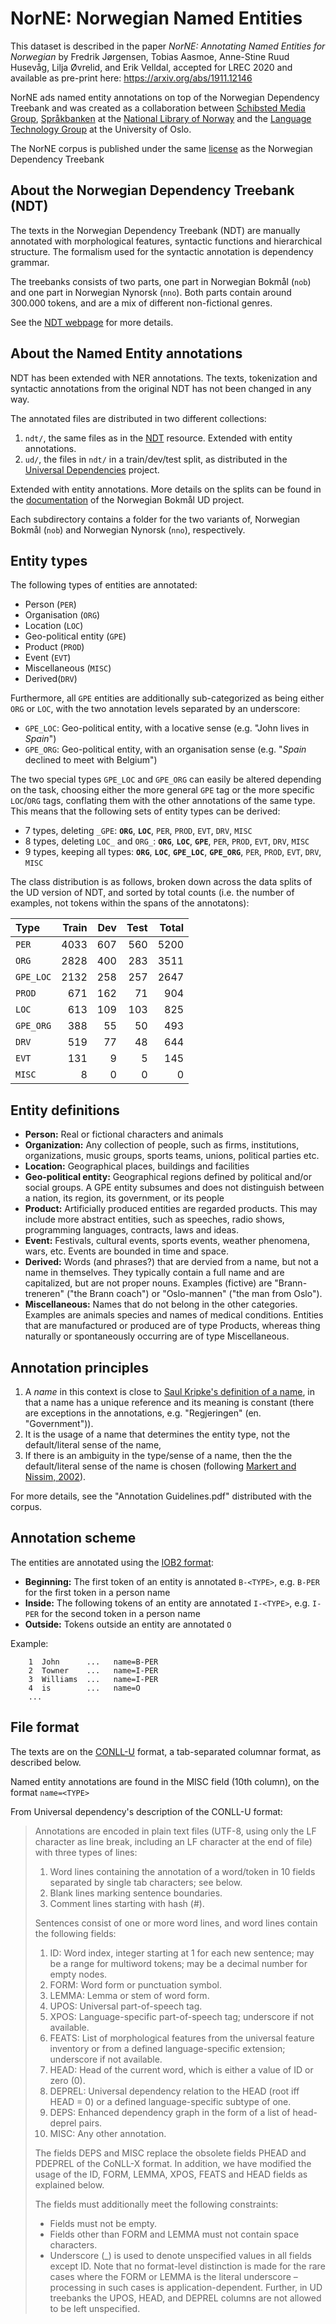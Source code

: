 # NorNE: Norwegian Named Entities
This dataset is described in the paper _NorNE: Annotating Named Entities for Norwegian_ by
Fredrik Jørgensen, Tobias Aasmoe, Anne-Stine Ruud Husevåg, Lilja Øvrelid, and Erik Velldal, accepted for LREC 2020 and available as pre-print here: https://arxiv.org/abs/1911.12146 

NorNE ads named entity annotations on top of the Norwegian Dependency Treebank and was created as a collaboration between [Schibsted Media Group](https://schibsted.com/), [Språkbanken](https://www.nb.no/forskning/sprakbanken/) at the [National Library of Norway](https://www.nb.no) and the [Language Technology Group](https://www.mn.uio.no/ifi/english/research/groups/ltg/) at the University of Oslo.

The NorNE corpus is published under the same [license](LICENSE_NDT.txt) as the Norwegian Dependency Treebank

## About the Norwegian Dependency Treebank (NDT)

The texts in the Norwegian Dependency Treebank (NDT) are manually annotated with morphological features, syntactic functions 
and hierarchical structure. The formalism used for the syntactic annotation is dependency grammar. 

The treebanks consists of two parts, one part in Norwegian Bokmål (`nob`) and one part in Norwegian Nynorsk (`nno`).
Both parts contain around 300.000 tokens, and are a mix of different non-fictional genres. 

See the [NDT webpage](https://www.nb.no/sprakbanken/show?serial=sbr-10) for more details.
 
## About the Named Entity annotations

NDT has been extended with NER annotations. The texts, tokenization and syntactic annotations from the original NDT has not been changed in any way. 
 
 The annotated files are distributed in two different collections:
 
 1. `ndt/`, the same files as in the [NDT](https://www.nb.no/sprakbanken/show?serial=sbr-10) resource. Extended with entity annotations.
 2. `ud/`, the files in `ndt/` in a train/dev/test split, as distributed in the [Universal Dependencies](http://universaldependencies.org) project.
 
 Extended with entity annotations. More details on the splits can be found in the 
 [documentation](https://github.com/UniversalDependencies/UD_Norwegian-Bokmaal/blob/master/README.md#data-splits) of the Norwegian Bokmål UD project.

Each subdirectory contains a folder for the two variants of, Norwegian Bokmål (`nob`) and Norwegian Nynorsk (`nno`), respectively.

## Entity types

The following types of entities are annotated:

* Person (`PER`)
* Organisation (`ORG`)
* Location (`LOC`)
* Geo-political entity (`GPE`)
* Product (`PROD`)
* Event (`EVT`)
* Miscellaneous (`MISC`)
* Derived(`DRV`)

Furthermore, all `GPE` entities are additionally sub-categorized as being either `ORG` or `LOC`, with the two annotation levels separated by an underscore:

* `GPE_LOC`: Geo-political entity, with a locative sense (e.g. "John lives in _Spain_")
* `GPE_ORG`: Geo-political entity, with an organisation sense (e.g. "_Spain_ declined to meet with Belgium")

The two special types `GPE_LOC` and `GPE_ORG` can easily be altered depending on the task, choosing either the more general `GPE` tag or the more specific `LOC`/`ORG` tags, conflating them with the other annotations of the same type. This means that the following sets of entity types can be derived:

* 7 types, deleting `_GPE`: **`ORG`**, **`LOC`**, `PER`, `PROD`, `EVT`, `DRV`, `MISC`
* 8 types, deleting `LOC_` and `ORG_`: **`ORG`**, **`LOC`**, **`GPE`**, `PER`, `PROD`, `EVT`, `DRV`, `MISC`
* 9 types, keeping all types: **`ORG`**, **`LOC`**, **`GPE_LOC`**, **`GPE_ORG`**, `PER`, `PROD`, `EVT`, `DRV`, `MISC`


The class distribution is as follows, broken down across the data splits of the UD version of NDT, and sorted by total counts (i.e. the number of examples, not tokens within the spans of the annotatons):

| Type     | Train  | Dev    | Test   |  Total | 
| :--------|-------:|-------:|-------:|-------:| 
| `PER`    |   4033 |    607 |    560 |   5200 |
| `ORG`    |   2828 |    400 |    283 |   3511 |
| `GPE_LOC`|   2132 |    258 |    257 |   2647 |
| `PROD`   |    671 |    162 |     71 |    904 |
| `LOC`    |    613 |    109 |    103 |    825 |
| `GPE_ORG`|    388 |     55 |     50 |    493 |
| `DRV`    |    519 |     77 |     48 |    644 |
| `EVT`    |    131 |      9 |      5 |    145 |
| `MISC`   |      8 |      0 |      0 |      0 |

## Entity definitions

* **Person:** Real or fictional characters and animals
* **Organization:** Any collection of people, such as firms, institutions, organizations, music groups,
 sports teams, unions, political parties etc.
* **Location:** Geographical places, buildings and facilities
* **Geo-political entity:** Geographical regions defined by political and/or social groups. 
A GPE entity subsumes and does not distinguish between a nation, its region, its government, or its people
* **Product:** Artificially produced entities are regarded products. This may include more abstract entities, such as speeches, 
radio shows, programming languages, contracts, laws and ideas.
* **Event:** Festivals, cultural events, sports events, weather phenomena, wars, etc. Events are bounded in time and space.
* **Derived:** Words (and phrases?) that are dervied from a name, but not a name in themselves. They typically contain a full name and are capitalized, but are not proper nouns. Examples (fictive) are "Brann-treneren" ("the Brann coach") or "Oslo-mannen" ("the man from Oslo").
* **Miscellaneous:** Names that do not belong in the other categories. Examples are animals species and 
names of medical conditions. Entities that are manufactured or produced are of type Products, 
whereas thing naturally or spontaneously occurring are of type Miscellaneous. 

## Annotation principles

1. A _name_ in this context is close to [Saul Kripke's definition of a name](https://en.wikipedia.org/wiki/Saul_Kripke#Naming_and_Necessity),
in that a name has a unique reference and its meaning is constant (there are exceptions in the annotations, e.g. "Regjeringen" (en. "Government")).
2. It is the usage of a name that determines the entity type, not the default/literal sense of the name,
3. If there is an ambiguity in the type/sense of a name, then the the default/literal sense of the name is chosen 
(following [Markert and Nissim, 2002](http://www.lrec-conf.org/proceedings/lrec2002/pdf/11.pdf)).

For more details, see the "Annotation Guidelines.pdf" distributed with the corpus. 


## Annotation scheme
The entities are annotated using the [IOB2 format](https://en.wikipedia.org/wiki/Inside%E2%80%93outside%E2%80%93beginning_(tagging)):

* **Beginning:** The first token of an entity is annotated `B-<TYPE>`, e.g. `B-PER` for the first token in a person name
* **Inside:** The following tokens of an entity are annotated `I-<TYPE>`, e.g. `I-PER` for the second token in a person name
* **Outside:** Tokens outside an entity are annotated `O`

Example:
```
    1  John      ...   name=B-PER
    2  Towner    ...   name=I-PER
    3  Williams  ...   name=I-PER
    4  is        ...   name=O
    ...
```

## File format

The texts are on the [CONLL-U](http://universaldependencies.org/format.html) format, 
a tab-separated columnar format, as described below.

Named entity annotations are found in the MISC field (10th column), on the format `name=<TYPE>`

From Universal dependency's description of the CONLL-U format:

> Annotations are encoded in plain text files (UTF-8, using only the LF character as line break, including an LF character at the end of file) with three types of lines:
> 
> 1. Word lines containing the annotation of a word/token in 10 fields separated by single tab characters; see below.
> 2. Blank lines marking sentence boundaries.
> 3. Comment lines starting with hash (#).
> 
> Sentences consist of one or more word lines, and word lines contain the following fields:
> 
> 1. ID: Word index, integer starting at 1 for each new sentence; may be a range for multiword tokens; may be a decimal number for empty nodes.
> 2. FORM: Word form or punctuation symbol.
> 3. LEMMA: Lemma or stem of word form.
> 4. UPOS: Universal part-of-speech tag.
> 5. XPOS: Language-specific part-of-speech tag; underscore if not available.
> 6. FEATS: List of morphological features from the universal feature inventory or from a defined language-specific extension; underscore if not available.
> 7. HEAD: Head of the current word, which is either a value of ID or zero (0).
> 8. DEPREL: Universal dependency relation to the HEAD (root iff HEAD = 0) or a defined language-specific subtype of one.
> 9. DEPS: Enhanced dependency graph in the form of a list of head-deprel pairs.
> 10. MISC: Any other annotation.
>
> The fields DEPS and MISC replace the obsolete fields PHEAD and PDEPREL of the CoNLL-X format. In addition, we have modified the usage of the ID, FORM, LEMMA, XPOS, FEATS and HEAD fields as explained below.
> 
> The fields must additionally meet the following constraints:
> 
> - Fields must not be empty.
> - Fields other than FORM and LEMMA must not contain space characters.
> - Underscore (\_) is used to denote unspecified values in all fields except ID. Note that no format-level distinction is made for the rare cases where the FORM or LEMMA is the literal underscore – processing in such cases is application-dependent. Further, in UD treebanks the UPOS, HEAD, and DEPREL columns are not allowed to be left unspecified.
